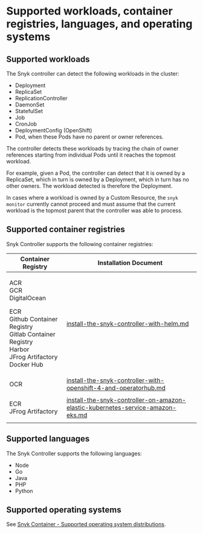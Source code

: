 # Supported workloads, container registries, languages, and operating systems

## Supported workloads

The Snyk controller can detect the following workloads in the cluster:

* Deployment
* ReplicaSet
* ReplicationController
* DaemonSet
* StatefulSet
* Job
* CronJob
* DeploymentConfig (OpenShift)
* Pod, when these Pods have no parent or owner references.

The controller detects these workloads by tracing the chain of owner references starting from individual Pods until it reaches the topmost workload.

For example, given a Pod, the controller can detect that it is owned by a ReplicaSet, which in turn is owned by a Deployment, which in turn has no other owners. The workload detected is therefore the Deployment.

In cases where a workload is owned by a Custom Resource, the `snyk monitor` currently cannot proceed and must assume that the current workload is the topmost parent that the controller was able to process.

## Supported container registries

Snyk Controller supports the following container registries:

| Container Registry                                                                                                                                 | Installation Document                                                                                                                                                                                                        |
| -------------------------------------------------------------------------------------------------------------------------------------------------- | ---------------------------------------------------------------------------------------------------------------------------------------------------------------------------------------------------------------------------- |
| <p>ACR<br>GCR<br>DigitalOcean</p><p>ECR<br>Github Container Registry<br>Gitlab Container Registry<br>Harbor<br>JFrog Artifactory<br>Docker Hub</p> | [install-the-snyk-controller-with-helm.md](../use-the-snyk-controller/install-the-snyk-controller-with-helm.md "mention")                                                                                                    |
| OCR                                                                                                                                                | [install-the-snyk-controller-with-openshift-4-and-operatorhub.md](../../../../scan-containers/kubernetes-integration/snyk-controller-installation/install-the-snyk-controller-with-openshift-4-and-operatorhub.md "mention") |
| <p>ECR<br>JFrog Artifactory</p>                                                                                                                    | [install-the-snyk-controller-on-amazon-elastic-kubernetes-service-amazon-eks.md](../use-the-snyk-controller/install-the-snyk-controller-on-amazon-elastic-kubernetes-service-amazon-eks.md "mention")                        |

## Supported languages

The Snyk Controller supports the following languages:

* Node
* Go
* Java
* PHP
* Python

## Supported operating systems

See [Snyk Container - Supported operating system distributions](../../how-snyk-container-works/supported-operating-system-distributions.md).
